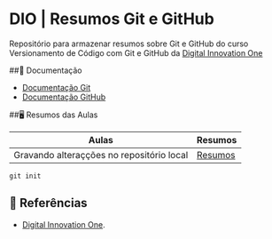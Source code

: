 # DIO | Resumos Git e GitHub

Repositório para armazenar resumos sobre Git e GitHub do curso Versionamento de Código com Git e GitHub da [Digital Innovation One](https://web.dio.me/)

##🧮 Documentação
- [Documentação Git](https://git-scm.com/doc)
- [Documentação GitHub](https://docs.github.com/)

##🖥 Resumos das Aulas

| Aulas | Resumos |
|-------|---------|
|Gravando alteraçções no repositório local | [Resumos]() |

```
git init 
```
## 🔎 Referências
- [Digital Innovation One]().